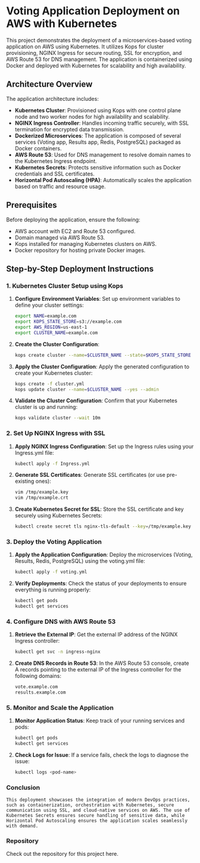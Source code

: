 # Voting Application Deployment on AWS with Kubernetes

This project demonstrates the deployment of a microservices-based voting application on AWS using Kubernetes. It utilizes Kops for cluster provisioning, NGINX Ingress for secure routing, SSL for encryption, and AWS Route 53 for DNS management. The application is containerized using Docker and deployed with Kubernetes for scalability and high availability.

## Architecture Overview

The application architecture includes:
- **Kubernetes Cluster**: Provisioned using Kops with one control plane node and two worker nodes for high availability and scalability.
- **NGINX Ingress Controller**: Handles incoming traffic securely, with SSL termination for encrypted data transmission.
- **Dockerized Microservices**: The application is composed of several services (Voting app, Results app, Redis, PostgreSQL) packaged as Docker containers.
- **AWS Route 53**: Used for DNS management to resolve domain names to the Kubernetes Ingress endpoint.
- **Kubernetes Secrets**: Protects sensitive information such as Docker credentials and SSL certificates.
- **Horizontal Pod Autoscaling (HPA)**: Automatically scales the application based on traffic and resource usage.

## Prerequisites

Before deploying the application, ensure the following:
- AWS account with EC2 and Route 53 configured.
- Domain managed via AWS Route 53.
- Kops installed for managing Kubernetes clusters on AWS.
- Docker repository for hosting private Docker images.

## Step-by-Step Deployment Instructions

### 1. Kubernetes Cluster Setup using Kops

1. **Configure Environment Variables**:
   Set up environment variables to define your cluster settings:

   ```bash
   export NAME=example.com
   export KOPS_STATE_STORE=s3://example.com
   export AWS_REGION=us-east-1
   export CLUSTER_NAME=example.com
2. **Create the Cluster Configuration**:
   ```bash
   kops create cluster --name=$CLUSTER_NAME --state=$KOPS_STATE_STORE --zones=us-east-1a,us-east-1b --node-count=2 --control-plane-count=1 --node-size=t3.medium --control-plane-size=t3.medium --dns-zone=$CLUSTER_NAME --dry-run --output yaml > cluster.yml
3. **Apply the Cluster Configuration**:
   Apply the generated configuration to create your Kubernetes cluster:
   ```bash
   kops create -f cluster.yml
   kops update cluster --name=$CLUSTER_NAME --yes --admin
4. **Validate the Cluster Configuration**:
   Confirm that your Kubernetes cluster is up and running:
   ```bash
   kops validate cluster --wait 10m

### 2. Set Up NGINX Ingress with SSL
1. **Apply NGINX Ingress Configuration**:
   Set up the Ingress rules using your Ingress.yml file:
   ```bash
   kubectl apply -f Ingress.yml

2. **Generate SSL Certificates**:
    Generate SSL certificates (or use pre-existing ones):
    ```bash
    vim /tmp/example.key
    vim /tmp/example.crt

3. **Create Kubernetes Secret for SSL**:
   Store the SSL certificate and key securely using Kubernetes Secrets:
   ```bash
   kubectl create secret tls nginx-tls-default --key=/tmp/example.key --cert=/tmp/example.crt

### 3. Deploy the Voting Application

1. **Apply the Application Configuration**:
   Deploy the microservices (Voting, Results, Redis, PostgreSQL) using the voting.yml file:
   ```bash
   kubectl apply -f voting.yml

2. **Verify Deployments**:
   Check the status of your deployments to ensure everything is running properly:
   ```bash
   kubectl get pods
   kubectl get services

### 4. Configure DNS with AWS Route 53

1. **Retrieve the External IP**:
   Get the external IP address of the NGINX Ingress controller:
   ```bash
   kubectl get svc -n ingress-nginx

2. **Create DNS Records in Route 53**:
   In the AWS Route 53 console, create A records pointing to the external IP of the Ingress controller for the following domains:
   ```bash
   vote.example.com
   results.example.com

### 5. Monitor and Scale the Application
1. **Monitor Application Status**:
   Keep track of your running services and pods:
   ```bash
   kubectl get pods
   kubectl get services

2. **Check Logs for Issue**:
   If a service fails, check the logs to diagnose the issue:
   ```bash
   kubectl logs <pod-name>

### Conclusion
    This deployment showcases the integration of modern DevOps practices, such as containerization, orchestration with Kubernetes, secure communication using SSL, and cloud-native services on AWS. The use of Kubernetes Secrets ensures secure handling of sensitive data, while Horizontal Pod Autoscaling ensures the application scales seamlessly with demand.

### Repository
   Check out the repository for this project here.

